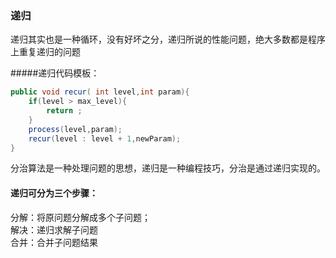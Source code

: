 ### 递归
递归其实也是一种循环，没有好坏之分，递归所说的性能问题，绝大多数都是程序上重复递归的问题  

#####递归代码模板：  
```java
public void recur( int level,int param){
    if(level > max_level){
        return ;
    }
    process(level,param);
    recur(level : level + 1,newParam);
}
```

分治算法是一种处理问题的思想，递归是一种编程技巧，分治是通过递归实现的。

#### 递归可分为三个步骤：  
分解：将原问题分解成多个子问题；  
解决：递归求解子问题  
合并：合并子问题结果  
